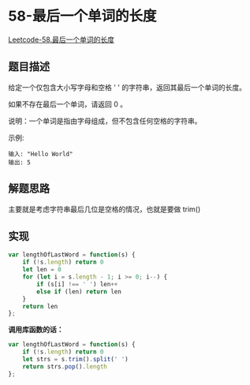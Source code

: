 # 58-最后一个单词的长度

[Leetcode-58.最后一个单词的长度](https://leetcode-cn.com/problems/length-of-last-word/)

## 题目描述

给定一个仅包含大小写字母和空格 ' ' 的字符串，返回其最后一个单词的长度。

如果不存在最后一个单词，请返回 0 。

说明：一个单词是指由字母组成，但不包含任何空格的字符串。

示例:

```
输入: "Hello World"
输出: 5
```

## 解题思路

主要就是考虑字符串最后几位是空格的情况，也就是要做 trim()

## 实现

```javascript
var lengthOfLastWord = function(s) {
    if (!s.length) return 0
    let len = 0
    for (let i = s.length - 1; i >= 0; i--) {
        if (s[i] !== ' ') len++
        else if (len) return len
    }
    return len
};
```

**调用库函数的话：**

```javascript
var lengthOfLastWord = function(s) {
    if (!s.length) return 0
    let strs = s.trim().split(' ')
    return strs.pop().length
};
```

